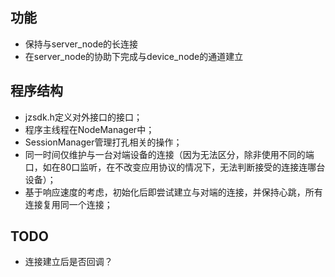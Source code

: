 ## 功能
* 保持与server_node的长连接
* 在server_node的协助下完成与device_node的通道建立

## 程序结构
* jzsdk.h定义对外接口的接口；
* 程序主线程在NodeManager中；
* SessionManager管理打孔相关的操作；
* 同一时间仅维护与一台对端设备的连接（因为无法区分，除非使用不同的端口，如在80口监听，在不改变应用协议的情况下，无法判断接受的连接连哪台设备）；
* 基于响应速度的考虑，初始化后即尝试建立与对端的连接，并保持心跳，所有连接复用同一个连接；

## TODO
* 连接建立后是否回调？